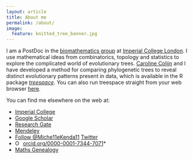 ```yaml
---
layout: article
title: About me
permalink: /about/
image:
  feature: knitted_tree_banner.jpg
---
```


I am a PostDoc in the <a href="http://www.imperial.ac.uk/biomathematics-group" target="_blank">biomathematics group</a> at <a href="https://www.imperial.ac.uk/" target="_blank">Imperial College London</a>. 
I use mathematical ideas from combinatorics, topology and statistics to explore the complicated world of evolutionary trees. 
<a href="http://www.imperial.ac.uk/people/c.colijn" target="_blank">Caroline Colijn</a> and I have developed a method for comparing phylogenetic trees to reveal distinct evolutionary patterns present in data, which is available in the R package <a href="https://cran.rstudio.com/web/packages/treespace/index.html" target="_blank">*treespace*</a>. 
You can also run treespace straight from your web browser <a href="http://shiny.imperial-stats-experimental.co.uk/users/mlkendal/treespace/" target="_blank">here</a>.

You can find me elsewhere on the web at:
* <a href="http://www.imperial.ac.uk/people/m.kendall" target="_blank">Imperial College</a>
* <i class="ai ai-google-scholar-square ai-3x"></i> <a href="https://scholar.google.co.uk/citations?user=CAzbfakAAAAJ&hl=en" target="_blank">Google Scholar</a>
* <a href="https://www.researchgate.net/profile/Michelle_Kendall" target="_blank">Research Gate</a>
* <a href="https://www.mendeley.com/profiles/michelle-kendall1/" target="_blank">Mendeley</a>
* <a href="https://twitter.com/Miche11eKenda11?ref_src=twsrc%5Etfw" class="twitter-follow-button" data-show-count="false">Follow @Miche11eKenda11</a><script async src="https://platform.twitter.com/widgets.js" charset="utf-8"></script> <a href="https://twitter.com/Miche11eKenda11" target="_blank">Twitter</a>
* <a href="https://orcid.org/0000-0001-7344-7071" target="orcid.widget" rel="noopener noreferrer" style="vertical-align:top;"><img src="https://orcid.org/sites/default/files/images/orcid_16x16.png" style="width:1em;margin-right:.5em;" alt="ORCID iD icon">orcid.org/0000-0001-7344-7071</a>* 
* <a href="http://genealogy.math.ndsu.nodak.edu/id.php?id=181879" target="_blank">Maths Genealogy</a>